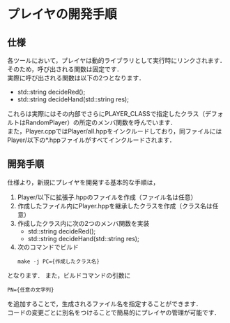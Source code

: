 # プレイヤの開発手順
## 仕様
各ツールにおいて，プレイヤは動的ライブラリとして実行時にリンクされます．  
そのため，呼び出される関数は固定です．  
実際に呼び出される関数は以下の2つとなります．
- std::string decideRed();
- std::string decideHand(std::string res);

これらは実際にはその内部でさらにPLAYER_CLASSで指定したクラス（デフォルトはRandomPlayer）の所定のメンバ関数を呼んでいます．  
また，Player.cppではPlayer/all.hppをインクルードしており，同ファイルにはPlayer/以下の*.hppファイルがすべてインクルードされます．  
## 開発手順
仕様より，新規にプレイヤを開発する基本的な手順は，
1. Player/以下に拡張子.hppのファイルを作成（ファイル名は任意）
2. 作成したファイル内にPlayer.hppを継承したクラスを作成（クラス名は任意）
3. 作成したクラス内に次の2つのメンバ関数を実装
   - std::string decideRed();
   - std::string decideHand(std::string res);
4. 次のコマンドでビルド
    ```
    make -j PC={作成したクラス名}
    ```
  
となります．
また，ビルドコマンドの引数に
```
PN={任意の文字列}
```
を追加することで，生成されるファイル名を指定することができます．  
コードの変更ごとに別名をつけることで簡易的にプレイヤの管理が可能です．